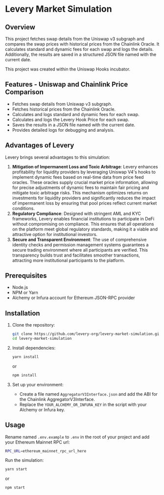 # Levery Market Simulation

## Overview

This project fetches swap details from the Uniswap v3 subgraph and compares the swap prices with historical prices from the Chainlink Oracle. It calculates standard and dynamic fees for each swap and logs the details. Additionally, the results are saved in a structured JSON file named with the current date.

This project was created within the Uniswap Hooks incubator.

## Features - Uniswap and Chainlink Price Comparison

- Fetches swap details from Uniswap v3 subgraph.
- Fetches historical prices from the Chainlink Oracle.
- Calculates and logs standard and dynamic fees for each swap.
- Calculates and logs the Levery Hook Price for each swap.
- Saves the results in a JSON file named with the current date.
- Provides detailed logs for debugging and analysis.

## Advantages of Levery

Levery brings several advantages to this simulation:

1. **Mitigation of Impermanent Loss and Toxic Arbitrage**: Levery enhances profitability for liquidity providers by leveraging Uniswap V4's hooks to implement dynamic fees based on real-time data from price feed oracles. These oracles supply crucial market price information, allowing for precise adjustments of dynamic fees to maintain fair pricing and mitigate toxic arbitrage risks. This mechanism optimizes returns on investments for liquidity providers and significantly reduces the impact of impermanent loss by ensuring that pool prices reflect current market conditions.
2. **Regulatory Compliance**: Designed with stringent AML and KYC frameworks, Levery enables financial institutions to participate in DeFi without compromising on compliance. This ensures that all operations on the platform meet global regulatory standards, making it a viable and attractive option for institutional investors.
3. **Secure and Transparent Environment**: The use of comprehensive identity checks and permission management systems guarantees a secure trading environment where all participants are verified. This transparency builds trust and facilitates smoother transactions, attracting more institutional participants to the platform.

## Prerequisites

- Node.js
- NPM or Yarn
- Alchemy or Infura account for Ethereum JSON-RPC provider

## Installation

1. Clone the repository:

   ```bash
   git clone https://github.com/levery-org/levery-market-simulation.git
   cd levery-market-simulation
   ```

2. Install dependencies:

   ```bash
   yarn install
   ```

   or

   ```bash
   npm install
   ```

3. Set up your environment:

   - Create a file named `AggregatorV3Interface.json` and add the ABI for the Chainlink AggregatorV3Interface.
   - Replace the `YOUR_ALCHEMY_OR_INFURA_KEY` in the script with your Alchemy or Infura key.

## Usage

Rename named `.env.example` to `.env` in the root of your project and add your Ethereum Mainnet RPC url:

```bash
RPC_URL=ethereum_mainnet_rpc_url_here
```

Run the simulation:

```bash
yarn start
```

or

```bash
npm start
```
